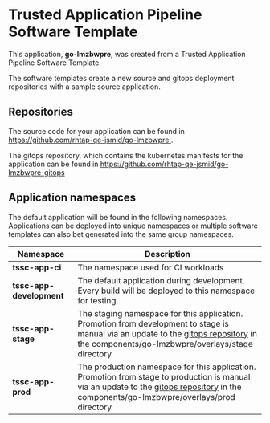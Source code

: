 # Trusted Application Pipeline Software Template

This application, **go-lmzbwpre**, was created from a Trusted Application Pipeline Software Template.

The software templates create a new source and gitops deployment repositories with a sample source application. 

## Repositories

The source code for your application can be found in [https://github.com/rhtap-qe-jsmid/go-lmzbwpre ](https://github.com/rhtap-qe-jsmid/go-lmzbwpre ).
 
The gitops repository, which contains the kubernetes manifests for the application can be found in 
[https://github.com/rhtap-qe-jsmid/go-lmzbwpre-gitops ](https://github.com/rhtap-qe-jsmid/go-lmzbwpre-gitops ) 

## Application namespaces 

The default application will be found in the following namespaces. Applications can be deployed into unique namespaces or multiple software templates can also bet generated into the same group namespaces.  

|  Namespace   |  Description   |  
| -------- | -------- |
| **tssc-app-ci** | The namespace used for CI workloads |
| **tssc-app-development** | The default application during development. Every build will be deployed to this namespace for testing. |
| **tssc-app-stage** | The staging namespace for this application. Promotion from development to stage is manual via an update to the [gitops repository](https://github.com/rhtap-qe-jsmid/go-lmzbwpre-gitops ) in the components/go-lmzbwpre/overlays/stage directory |
| **tssc-app-prod** | The production namespace for this application. Promotion from stage to production is manual via an update to the [gitops repository](https://github.com/rhtap-qe-jsmid/go-lmzbwpre-gitops ) in the components/go-lmzbwpre/overlays/prod directory |